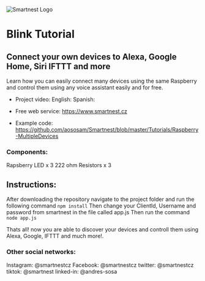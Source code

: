 ![Smartnest Logo](https://www.smartnest.cz/img/Logo-vector-login.png)
# Blink Tutorial

## Connect your own devices to Alexa, Google Home, Siri IFTTT and more

Learn how you can easily connect many devices using the same Raspberry and control them using any voice assistant easily and for free.

- Project video:
English: 
Spanish: 

- Free web service:
https://www.smartnest.cz

- Example code:
https://github.com/aososam/Smartnest/blob/master/Tutorials/Raspberry-MultipleDevices


### Components:
Rapsberry
LED x 3
222 ohm Resistors x 3

## Instructions:
After downloading the repository navigate to the project folder and run the following command
`npm install`
Then change your ClientId, Username and password from smartnest in the file called app.js
Then run the command
`node app.js`

Thats all! now you are able to discover your devices and controll them using Alexa, Google, IFTTT and much more!.


### Other social networks:
Instagram: @smartnestcz
Facebook: @smartnestcz
twitter: @smartnestcz
tiktok: @smartnest
linked-in: @andres-sosa

